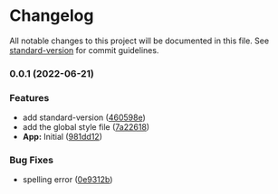 # Changelog

All notable changes to this project will be documented in this file. See [standard-version](https://github.com/conventional-changelog/standard-version) for commit guidelines.

### 0.0.1 (2022-06-21)


### Features

* add standard-version ([460598e](https://github.com/itchatapp/client/commit/460598ee858da2691947f2cabff7c5f56bd68c74))
* add the global style file ([7a22618](https://github.com/itchatapp/client/commit/7a22618d39486e10674f964e6f4eda2bec7e4d27))
* **App:** Initial ([981dd12](https://github.com/itchatapp/client/commit/981dd122c10427d1d6b9d05db1bebd86dd54aa9f))


### Bug Fixes

* spelling error ([0e9312b](https://github.com/itchatapp/client/commit/0e9312b268a32d47b68cec7d70ce48fe370e3f2a))
